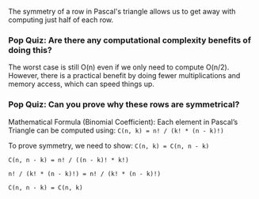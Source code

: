 
The symmetry of a row in Pascal's triangle allows us to get away with computing just half of each row.

### Pop Quiz: Are there any computational complexity benefits of doing this?

The worst case is still O(n) even if we only need to compute O(n/2).
However, there is a practical benefit by doing fewer multiplications and memory access, which can speed things up.

### Pop Quiz: Can you prove why these rows are symmetrical?

Mathematical Formula (Binomial Coefficient):
Each element in Pascal’s Triangle can be computed using: `C(n, k) = n! / (k! * (n - k)!)`

To prove symmetry, we need to show: `C(n, k) = C(n, n - k)`

`C(n, n - k) = n! / ((n - k)! * k!)`

`n! / (k! * (n - k)!) = n! / (k! * (n - k)!)`

`C(n, n - k) = C(n, k)`